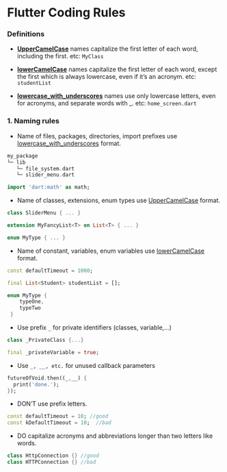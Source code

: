 
# Flutter Coding Rules

### Definitions
- <u>**UpperCamelCase**</u> names capitalize the first letter of each word, including the first. etc: `MyClass`

- <u>**lowerCamelCase**</u> names capitalize the first letter of each word, except the first which is always lowercase, even if it’s an acronym. etc: `studentList`

- <u>**lowercase_with_underscores**</u> names use only lowercase letters, even for acronyms, and separate words with _. etc: `home_screen.dart`

### 1. Naming rules 

- Name of files, packages, directories, import prefixes use [lowercase_with_underscores](#definitions) format.
```dart
my_package
└─ lib
   └─ file_system.dart
   └─ slider_menu.dart

import 'dart:math' as math;
```

- Name of classes, extensions, enum types use [UpperCamelCase](#definitions) format. 

```dart
class SliderMenu { ... }

extension MyFancyList<T> on List<T> { ... }

enum MyType { ... } 
```

- Name of constant, variables, enum variables use [lowerCamelCase](#definitions) format.

```dart
const defaultTimeout = 1000;

final List<Student> studentList = [];

enum MyType { 
    typeOne,
    typeTwo
 } 
```

- Use prefix `_` for private identifiers (classes, variable,...) 
```dart
class _PrivateClass {...}

final _privateVariable = true;
```

- Use `_, __, etc.` for unused callback parameters
```dart
futureOfVoid.then((_,__) {
  print('done.');
});
```

- DON’T use prefix letters.<br>
```dart
const defaultTimeout = 10; //good
const kDefaultTimeout = 10;  //bad
```

- DO capitalize acronyms and abbreviations longer than two letters like words.
```dart
class HttpConnection {} //good
class HTTPConnection {} //bad
```
